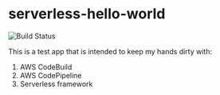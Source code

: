 # serverless-hello-world

![Build Status](https://codebuild.us-east-1.amazonaws.com/badges?uuid=eyJlbmNyeXB0ZWREYXRhIjoib2FpSHhuQnpuc0pQS1c2Uk1iQ0Z4Z05KelMyMEtIcTlKN2pCME9vd1lZUHZyTEtkVS9QWlo2cFlZL0lYRGZIS0ZrclQ5MzJSUytBS2hoOU1QSVdWRE13PSIsIml2UGFyYW1ldGVyU3BlYyI6IkZiWmE0VlZ4ZkNsNGlOcjgiLCJtYXRlcmlhbFNldFNlcmlhbCI6MX0%3D&branch=develop)

This is a test app that is intended to keep my hands dirty with:

1.  AWS CodeBuild
2.  AWS CodePipeline
3.  Serverless framework
